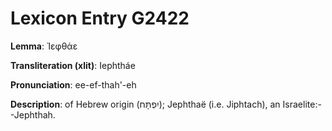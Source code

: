 # Lexicon Entry G2422

**Lemma**: Ἰεφθάε

**Transliteration (xlit)**: Iephtháe

**Pronunciation**: ee-ef-thah'-eh

**Description**:
of Hebrew origin (יִפְתָּח); Jephthaë (i.e. Jiphtach), an Israelite:--Jephthah.
